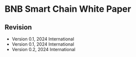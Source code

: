# BNB Smart Chain White Paper

## Revision

* Version 0.1, 2024 International 
* Version 0.1, 2024 International 
* Version 0.2, 2024 International 
